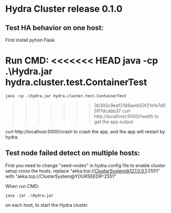 # Hydra Cluster release 0.1.0


## Test HA behavior on one host:
First install pyhon Flask

Run CMD:
<<<<<<< HEAD
	java -cp .\Hydra.jar hydra.cluster.test.ContainerTest
=======

	java -cp .\hydra.jar hydra.cluster.test.ContainerTest
	
>>>>>>> 3b392c9eaf2188aefe53f21e1e7d55ff7dcabb37
curl http://localhost:5000/health to get the app output

curl http://localhost:5000/crash to crash the app, and the app will restart by hydra.


## Test node failed detect on multiple hosts:

First you need to change "seed-nodes" in hydra.config file to enable cluster setup
cross the hosts.
   replace "akka.tcp://ClusterSystem@127.0.0.1:2551" with 
   "akka.tcp://ClusterSystem@YOURSEEDIP:2551"

When run CMD:

	java -jar .\Hydra.jar  

on each host, to start the Hydra cluster.






